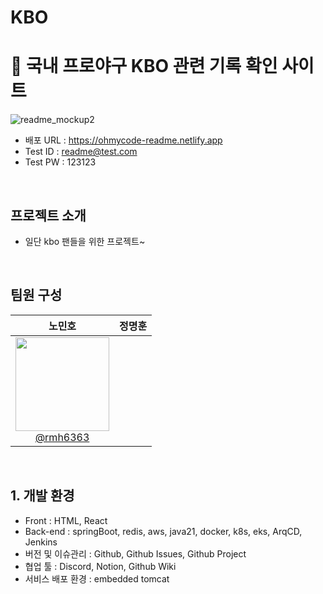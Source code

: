 # KBO
# 📖 국내 프로야구 KBO 관련 기록 확인 사이트

![readme_mockup2](https://encrypted-tbn0.gstatic.com/images?q=tbn:ANd9GcTkyikfg5QLUV2P7oUJHYySNVkCeGcmtY5VSw&s)

- 배포 URL : https://ohmycode-readme.netlify.app
- Test ID : readme@test.com
- Test PW : 123123

<br>

## 프로젝트 소개

- 일단 kbo 팬들을 위한 프로젝트~

<br>

## 팀원 구성

<div align="center">

| **노민호** | **정명훈** | 
| :------: |  :------: |
| [<img src="https://img.freepik.com/premium-vector/coding-programmer-developer-flat-vector-illustration-template_128772-814.jpg?size=626&ext=jpg" height=150 width=150> <br/> @rmh6363](https://github.com/rmh6363) | 

</div>

<br>

## 1. 개발 환경
- Front : HTML, React
- Back-end : springBoot, redis, aws, java21, docker, k8s, eks, ArqCD, Jenkins
- 버전 및 이슈관리 : Github, Github Issues, Github Project
- 협업 툴 : Discord, Notion, Github Wiki
- 서비스 배포 환경 : embedded tomcat
